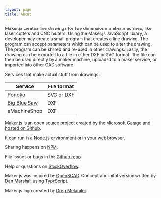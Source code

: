 ```yaml
---
layout: page
title: About
---
```


Maker.js creates line drawings for two dimensional maker machines, like laser cutters and CNC routers. Using the Maker.js JavaScript library, a developer may create a small program that creates a line drawing. The program can accept parameters which can be used to alter the drawing. The program can be shared and re-used in other drawings. Lastly, the drawing can be exported to a file in either DXF or SVG format. The file can then be used directly by a maker machine, uploaded to a maker service, or imported into other CAD software.

Services that make actual stuff from drawings:

| Service | File format |
|---|---|
| [Ponoko](https://www.ponoko.com/)  | SVG or DXF |
| [Big Blue Saw](http://www.bigbluesaw.com/) | DXF |
| [eMachineShop](http://www.emachineshop.com/) | DXF |

Maker.js is an open source project created by the [Microsoft Garage](microsoft.com/garage) and [hosted on Github](https://github.com/Microsoft/maker.js).

It can run in a [Node.js](https://nodejs.org/) environment or in your web browser.

Sharing happens on [NPM](https://www.npmjs.com/search?q=makerjs).

File issues or bugs in the [Github repo](https://github.com/Microsoft/maker.js/issues).

Help or questions on [StackOverflow](http://stackoverflow.com/questions/tagged/makerjs).

Maker.js was inspired by [OpenSCAD](http://www.openscad.org/). Concept and inital version written by [Dan Marshall](https://github.com/danmarshall) using [TypeScript](http://www.typescriptlang.org/).

Maker.js logo created by [Greg Melander](http://gregmelander.com/).
